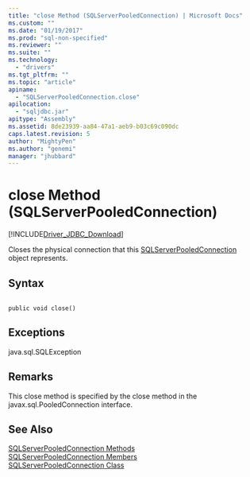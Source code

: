 ```yaml
---
title: "close Method (SQLServerPooledConnection) | Microsoft Docs"
ms.custom: ""
ms.date: "01/19/2017"
ms.prod: "sql-non-specified"
ms.reviewer: ""
ms.suite: ""
ms.technology: 
  - "drivers"
ms.tgt_pltfrm: ""
ms.topic: "article"
apiname: 
  - "SQLServerPooledConnection.close"
apilocation: 
  - "sqljdbc.jar"
apitype: "Assembly"
ms.assetid: 8de23939-aa84-47a1-aeb9-b03c69c090dc
caps.latest.revision: 5
author: "MightyPen"
ms.author: "genemi"
manager: "jhubbard"
---
```

# close Method (SQLServerPooledConnection)
[!INCLUDE[Driver_JDBC_Download](../../../includes/driver_jdbc_download.md)]

  Closes the physical connection that this [SQLServerPooledConnection](../../../connect/jdbc/reference/sqlserverpooledconnection-class.md) object represents.  
  
## Syntax  
  
```  
  
public void close()  
```  
  
## Exceptions  
 java.sql.SQLException  
  
## Remarks  
 This close method is specified by the close method in the javax.sql.PooledConnection interface.  
  
## See Also  
 [SQLServerPooledConnection Methods](../../../connect/jdbc/reference/sqlserverpooledconnection-methods.md)   
 [SQLServerPooledConnection Members](../../../connect/jdbc/reference/sqlserverpooledconnection-members.md)   
 [SQLServerPooledConnection Class](../../../connect/jdbc/reference/sqlserverpooledconnection-class.md)  
  
  